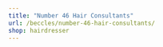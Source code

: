 ```yaml
---
title: "Number 46 Hair Consultants"
url: /beccles/number-46-hair-consultants/
shop: hairdresser
---
```

